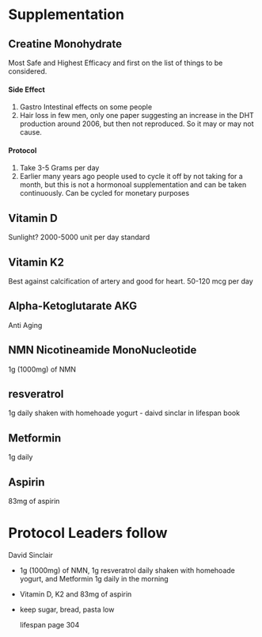 # Supplementation
## Creatine Monohydrate

Most Safe and Highest Efficacy and first on the list of things to be considered.

#### Side Effect
1. Gastro Intestinal effects on some people
2. Hair loss in few men, only one paper suggesting an increase in the DHT production around 2006, but then not reproduced. So it may or may not cause.

#### Protocol 
1. Take 3-5 Grams per day
2. Earlier many years ago people used to cycle it off by not taking for a month, but this is not a hormonoal supplementation and can be taken continuously. Can be cycled for monetary purposes

## Vitamin D
Sunlight?
2000-5000 unit per day standard

## Vitamin K2
Best against calcification of artery and good for heart.
50-120 mcg per day

## Alpha-Ketoglutarate AKG
Anti Aging

## NMN Nicotineamide MonoNucleotide
1g (1000mg) of NMN

## resveratrol
1g daily shaken with homehoade yogurt - daivd sinclar in lifespan book

## Metformin
1g daily

## Aspirin
83mg of aspirin

# Protocol Leaders follow
David Sinclair
* 1g (1000mg) of NMN, 1g resveratrol daily shaken with homehoade yogurt, and Metformin 1g daily in the morning
* Vitamin D, K2 and 83mg of aspirin
* keep sugar, bread, pasta low

  lifespan page 304
